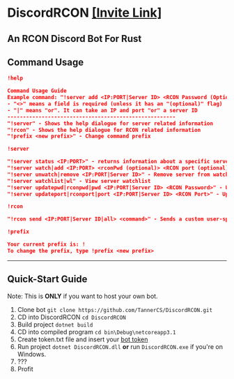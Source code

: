 # DiscordRCON [[Invite Link]](https://discord.com/oauth2/authorize?client_id=744249367598333992&scope=bot&permissions=125952)
An RCON Discord Bot For Rust
---
## Command Usage

```json
!help

Command Usage Guide
Example command: "!server add <IP:PORT|Server ID> <RCON Password (Optional)>"
- "<>" means a field is required (unless it has an "(optional)" flag)
- "|" means "or". It can take an IP and port "or" a server ID
------------------------------------------------------
"!server" - Shows the help dialogue for server related information
"!rcon" - Shows the help dialogue for RCON related information
"!prefix <new prefix>" - Change command prefix
```

```json
!server

"!server status <IP:PORT>" - returns information about a specific server.
"!server watch|add <IP:PORT> <rconPwd (optional)> <RCON port (optional)>" - Add server to watchlist
"!server unwatch|remove <IP:PORT|Server ID>" - Remove server from watchlist
"!server watchlist|wl" - View server watchlist
"!server updatepwd|rconpwd|pwd <IP:PORT|Server ID> <RCON Password>" - Update RCON password
"!server updateport|rconport|port <IP:PORT|Server ID> <RCON Port>" - Update RCON port
```

```json
!rcon

"!rcon send <IP:PORT|Server ID|all> <command>" - Sends a custom user-specified command
```

```json
!prefix

Your current prefix is: !
To change the prefix, type !prefix <new prefix>
```
---
## Quick-Start Guide

Note: This is **ONLY** if you want to host your own bot.

1. Clone bot `git clone https://github.com/TannerCS/DiscordRCON.git`
2. CD into DiscordRCON `cd DiscordRCON`
3. Build project `dotnet build`
4. CD into compiled program `cd bin\Debug\netcoreapp3.1`
5. Create token.txt file and insert your [bot token](https://discord.com/developers/applications)
6. Run project `dotnet DiscordRCON.dll` **or** run `DiscordRCON.exe` if you're on Windows.
7. ???
8. Profit

